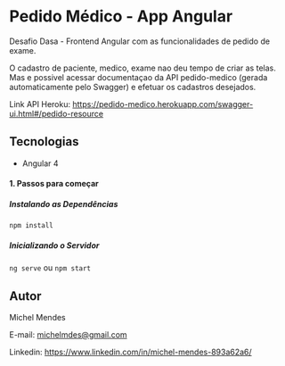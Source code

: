 # Pedido Médico - App Angular

Desafio Dasa - Frontend Angular com as funcionalidades de pedido de exame.

O cadastro de paciente, medico, exame nao deu tempo de criar as telas. 
Mas e possivel acessar documentaçao da API pedido-medico (gerada automaticamente pelo Swagger) e efetuar os cadastros desejados.

Link API Heroku: https://pedido-medico.herokuapp.com/swagger-ui.html#/pedido-resource

## Tecnologias
 - Angular 4
 
 #### 1. Passos para começar
 
 ##### Instalando as Dependências
 
 `npm install`
 
 ##### Inicializando o Servidor
 
 `ng serve` ou `npm start`

## Autor
Michel Mendes

E-mail: michelmdes@gmail.com

Linkedin: https://www.linkedin.com/in/michel-mendes-893a62a6/
